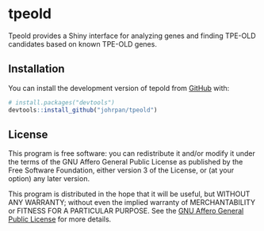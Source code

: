 # tpeold

Tpeold provides a Shiny interface for analyzing genes and finding TPE-OLD
candidates based on known TPE-OLD genes.

## Installation

You can install the development version of tepold from
[GitHub](https://github.com/) with:

```r
# install.packages("devtools")
devtools::install_github("johrpan/tpeold")
```

## License

This program is free software: you can redistribute it and/or modify it under
the terms of the GNU Affero General Public License as published by the Free
Software Foundation, either version 3 of the License, or (at your option) any
later version.

This program is distributed in the hope that it will be useful, but WITHOUT ANY
WARRANTY; without even the implied warranty of MERCHANTABILITY or FITNESS FOR A
PARTICULAR PURPOSE. See the
[GNU Affero General Public License](https://www.gnu.org/licenses/agpl-3.0.html)
for more details.
